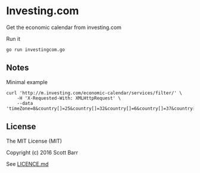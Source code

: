 # Investing.com

Get the economic calendar from investing.com

Run it

    go run investingcom.go

## Notes

Minimal example

    curl 'http://m.investing.com/economic-calendar/services/filter/' \
        -H 'X-Requested-With: XMLHttpRequest' \
        --data 'timeZone=8&country[]=25&country[]=32&country[]=6&country[]=37&country[]=72&country[]=22&country[]=17&country[]=39&country[]=14&country[]=10&country[]=35&country[]=43&country[]=36&country[]=110&country[]=11&country[]=26&country[]=12&country[]=4&country[]=5&country[]=56&currentTab=today'

## License

The MIT License (MIT)

Copyright (c) 2016 Scott Barr

See [LICENCE.md](LICENCE.md)
